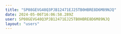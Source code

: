 ```yaml
---
title: "SP08GEVG48Q3PJB12471EJ25TB0HBRE8D6M89NJQ"
date: 2024-05-06T16:06:58.289Z
user: SP08GEVG48Q3PJB12471EJ25TB0HBRE8D6M89NJQ
layout: "users"
---
```

    